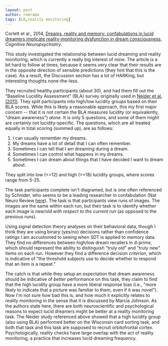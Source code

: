 ```yaml
---
layout: post
author: remrama
tags: [LD,reality monitoring]
---
```


Corlett et al., 2014, [Dreams, reality and memory: confabulations in lucid dreamers implicate reality-monitoring dysfunction in dream consciousness](https://doi.org/10.1080/13546805.2014.932685), _Cognitive Neuropsychiatry_.


This study investigated the relationship between lucid dreaming and reality monitoring, which is currently a really big interest of mine. The article is a bit hard to follow at times, because it seems very clear that their results are in the opposite direction of sensible predictions (they hint that this is the case). As a result, the Discussion section has a lot of HARKing, but interesting thoughts none-the-less.

They recruited healthy participants (about 30), and had them fill out the "Baseline Lucidity Assessment" (BLA) survey originally used in [Neider et al. (2011)](https://doi.org/10.1016/j.concog.2010.08.001). They split participants into high/low lucidity groups based on their BLA scores. While this is likely a reasonable approach, this my first major concern -- that it is not certain the BLA measures lucidity (or equivalently, "dream awareness") _alone_. It is only 5 questions, and some of them might are certainly not lucidity-specific. The questions, which are all treated equally in total scoring (summed up), are as follows:

1. I can usually remember my dreams.
2. My dreams have a lot of detail that I can often remember.
3. Sometimes I can tell that I am dreaming during a dream.
4. Sometimes I can control what happens in my dreams.
5. Sometimes I can dream about things that I have decided I want to dream about.

They split into low (<=12) and high (>=18) lucidity groups, where scores range from 5-25.

The task participants complete isn't diagramed, but is one often referenced by Schnider, who seems to be a leading researcher in confabulation (Nat Neuro Review [here](https://doi.org/10.1038/nrn1179)). The task is that participants view runs of images. The images are the same within each run, but their task is to identify whether each image is new/old _with respect to the current run_ (as opposed to the previous runs).

Using signal detection theory analyses on their behavioral data, though I think they are using binary (yes/no) decisions rather than confidence ratings I am accustomed to seeing when SDT is applied to memory data. They find no differences between high/low dream recallers in d-prime, which should represent the ability to distinguish "truly old" and "truly new" items on each run. However they find a difference decision _criterion_, which is indicative of "the threshold subjects use to decide whether to respond that an item is a repeat."

The catch is that while they setup an expectation that dream awareness should be indicative of _better_ performance on this task, they claim to find that the high lucidity group have a more liberal response bias (i.e., "more likely to indicate that a picture was familiar to them, even if it was novel"). Now I'm not sure how bad this is, and how much it explicitly relates to _reality monitoring_ in the sense that it is discussed by Marcia Johnson. As the authors state here, there are both neuroscientific and psychological reasons to expect lucid dreamers might be better at a reality monitoring task. The Neider study referenced above showed that a high lucidity group (also using BLA) performed better on the Wisconsin card sorting task, and both that task and this task are supposed to recruit orbitofrontal cortex. Psychologically, reality checks have large overlap with the act of reality monitoring, a practice that increases lucid dreaming frequency.
